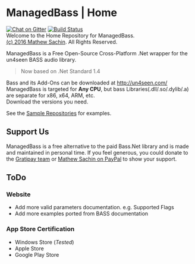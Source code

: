 # ManagedBass | Home
[![Chat on Gitter](https://img.shields.io/gitter/room/MathewSachin/ManagedBass.svg?style=flat-square)](https://gitter.im/MathewSachin/ManagedBass)
[![Build Status](https://img.shields.io/appveyor/ci/MathewSachin/ManagedBass/master.svg?style=flat-square)](https://ci.appveyor.com/project/MathewSachin/ManagedBass)  
Welcome to the Home Repository for ManagedBass.  
[(c) 2016 Mathew Sachin](LICENSE.md). All Rights Reserved.

ManagedBass is a Free Open-Source Cross-Platform .Net wrapper for the un4seen BASS audio library.

> Now based on .Net Standard 1.4

Bass and its Add-Ons can be downloaded at http://un4seen.com/  
ManagedBass is targeted for **Any CPU**, but bass Libraries(.dll/.so/.dylib/.a) are separate for x86, x64, ARM, etc.  
Download the versions you need.

See the [Sample Repositories](docs/Samples.md) for examples.

## Support Us
ManagedBass is a free alternative to the paid Bass.Net library and is made and maintained in personal time.
If you feel generous, you could donate to the [Gratipay team](https://gratipay.com/ManagedBass) or [Mathew Sachin on PayPal](https://www.paypal.me/MathewSachin) to show your support.

## ToDo

### Website
- Add more valid parameters documentation. e.g. Supported Flags
- Add more examples ported from BASS documentation

### App Store Certification
- Windows Store (*Tested*)  
- Apple Store
- Google Play Store
